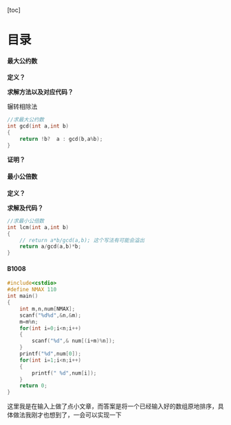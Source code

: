 [toc]

# 目录

#### 最大公约数

**定义？**

**求解方法以及对应代码？**

辗转相除法

```c++
//求最大公约数
int gcd(int a,int b)
{
    return !b?  a : gcd(b,a%b);
}
```

**证明？**



#### 最小公倍数

**定义？**

**求解及代码？**

```c++
//求最小公倍数
int lcm(int a,int b)
{
    // return a*b/gcd(a,b); 这个写法有可能会溢出
    return a/gcd(a,b)*b;
}
```

#### B1008

```c++
#include<cstdio>
#define NMAX 110
int main()
{
	int m,n,num[NMAX];
	scanf("%d%d",&n,&m);
    m=m%n;
	for(int i=0;i<n;i++)
	{
		scanf("%d",& num[(i+m)%n]);
	}
	printf("%d",num[0]);
	for(int i=1;i<n;i++)
	{
		printf(" %d",num[i]);
	}
	return 0;
}
```

这里我是在输入上做了点小文章，而答案是将一个已经输入好的数组原地排序，具体做法我刚才也想到了，一会可以实现一下